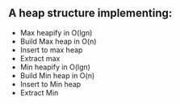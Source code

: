 <h2>A heap structure implementing:</h2>
<ul>
  <li>Max heapify in O(lgn)</li>
  <li>Build Max heap in O(n)</li>
  <li>Insert to max heap</li>
  <li>Extract max</li>
  <li>Min heapify in O(lgn)</li>
  <li>Build Min heap in O(n)</li>
  <li>Insert to Min heap</li>
  <li>Extract Min</li>
</ul>